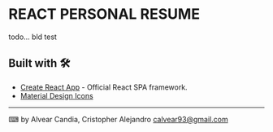 # REACT PERSONAL RESUME

todo...
bld test
## Built with 🛠️

-   [Create React App](https://github.com/facebook/create-react-app) - Official React SPA framework.
-   [Material Design Icons](https://materialdesignicons.com/)

---

⌨ by Alvear Candia, Cristopher Alejandro <calvear93@gmail.com>
